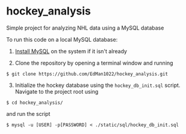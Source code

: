# hockey_analysis
Simple project for analyzing NHL data using a MySQL database

To run this code on a local MySQL database:

1. [Install MySQL](https://dev.mysql.com/doc/refman/5.7/en/installing.html) on the system if it isn't already

2. Clone the repository by opening a terminal window and running 
```
$ git clone https://github.com/EdMan1022/hockey_analysis.git
```

3. Initialize the hockey database using the `hockey_db_init.sql` script. Navigate to the project root using
```
$ cd hockey_analysis/ 
```

and run the script  
```
$ mysql -u [USER] -p[PASSWORD] < ./static/sql/hockey_db_init.sql
``` 
